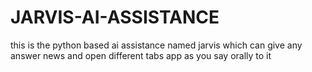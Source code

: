 # JARVIS-AI-ASSISTANCE
this is the python based ai assistance named jarvis which can give any answer news and open different tabs app as you say orally to it
